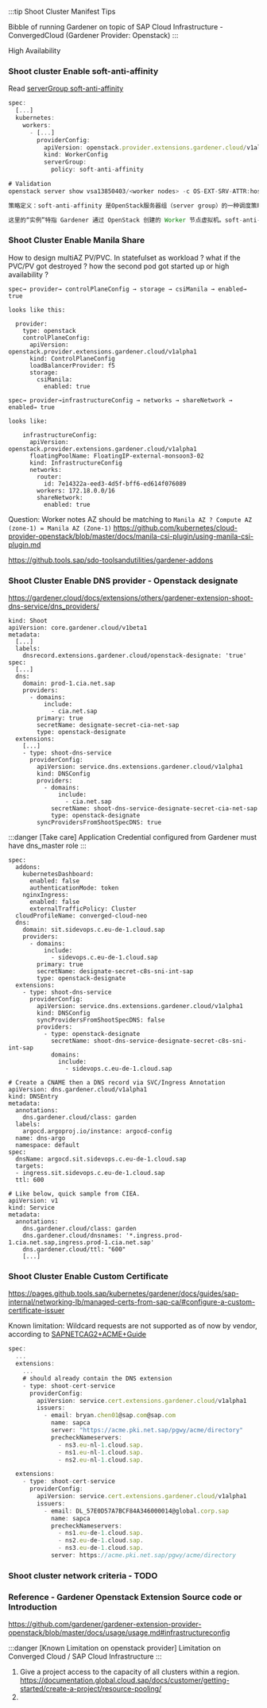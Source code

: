:::tip Shoot Cluster Manifest Tips

Bibble of running Gardener on topic of SAP Cloud Infrastructure - ConvergedCloud (Gardener Provider: Openstack)
:::

High Availability


### Shoot cluster Enable soft-anti-affinity
Read [serverGroup soft-anti-affinity](https://github.com/gardener/gardener-extension-provider-openstack/blob/master/docs/usage/usage.md#servergroups)
```jsx
spec:
  [...]
  kubernetes:
    workers:
      - [...]
        providerConfig:
          apiVersion: openstack.provider.extensions.gardener.cloud/v1alpha1
          kind: WorkerConfig
          serverGroup:
            policy: soft-anti-affinity

# Validation 
openstack server show vsa13850403/<worker nodes> -c OS-EXT-SRV-ATTR:host

策略定义：soft-anti-affinity 是OpenStack服务器组（server group）的一种调度策略，表示尽量将实例分散到不同物理主机，但在资源不足时允许部分实例共存于同一主机 

这里的“实例”特指 Gardener 通过 OpenStack 创建的 Worker 节点虚拟机。soft-anti-affinity 策略通过 OpenStack Nova 调度器，控制这些虚拟机在物理主机上的分布，以实现高可用性与资源利用率的平衡
```


### Shoot Cluster Enable Manila Share 
How to design multiAZ PV/PVC. In statefulset as workload ?
what if the PVC/PV got destroyed ?
how the second pod got started up or high availability ?

```
spec→ provider→ controlPlaneConfig → storage → csiManila → enabled→ true

looks like this:

  provider:
    type: openstack
    controlPlaneConfig:
      apiVersion: openstack.provider.extensions.gardener.cloud/v1alpha1
      kind: ControlPlaneConfig
      loadBalancerProvider: f5
      storage:
        csiManila:
          enabled: true

spec→ provider→infrastructureConfig → networks → shareNetwork → enabled→ true

looks like:

    infrastructureConfig:
      apiVersion: openstack.provider.extensions.gardener.cloud/v1alpha1
      floatingPoolName: FloatingIP-external-monsoon3-02
      kind: InfrastructureConfig
      networks:
        router:
          id: 7e14322a-eed3-4d5f-bff6-ed614f076089
        workers: 172.18.0.0/16
        shareNetwork:
          enabled: true
```

Question:
Worker notes AZ should be matching to `Manila AZ ? Compute AZ (zone-1) = Manila AZ (Zone-1)`
https://github.com/kubernetes/cloud-provider-openstack/blob/master/docs/manila-csi-plugin/using-manila-csi-plugin.md

https://github.tools.sap/sdo-toolsandutilities/gardener-addons

### Shoot Cluster Enable DNS provider - Openstack designate

https://gardener.cloud/docs/extensions/others/gardener-extension-shoot-dns-service/dns_providers/

```
kind: Shoot
apiVersion: core.gardener.cloud/v1beta1
metadata:
  [...]
  labels:
    dnsrecord.extensions.gardener.cloud/openstack-designate: 'true'
spec:
  [...]
  dns:
    domain: prod-1.cia.net.sap
    providers:
      - domains:
          include:
            - cia.net.sap
        primary: true
        secretName: designate-secret-cia-net-sap
        type: openstack-designate
  extensions:
    [...]
    - type: shoot-dns-service
      providerConfig:
        apiVersion: service.dns.extensions.gardener.cloud/v1alpha1
        kind: DNSConfig
        providers:
          - domains:
              include:
                - cia.net.sap
            secretName: shoot-dns-service-designate-secret-cia-net-sap
            type: openstack-designate
        syncProvidersFromShootSpecDNS: true

```
:::danger [Take care]
Application Credential configured from Gardener must have dns_master role
:::
 
```
spec:
  addons:
    kubernetesDashboard:
      enabled: false
      authenticationMode: token
    nginxIngress:
      enabled: false
      externalTrafficPolicy: Cluster
  cloudProfileName: converged-cloud-neo
  dns:
    domain: sit.sidevops.c.eu-de-1.cloud.sap
    providers:
      - domains:
          include:
            - sidevops.c.eu-de-1.cloud.sap
        primary: true
        secretName: designate-secret-c8s-sni-int-sap
        type: openstack-designate
  extensions:
    - type: shoot-dns-service
      providerConfig:
        apiVersion: service.dns.extensions.gardener.cloud/v1alpha1
        kind: DNSConfig
        syncProvidersFromShootSpecDNS: false
        providers:
          - type: openstack-designate
            secretName: shoot-dns-service-designate-secret-c8s-sni-int-sap
            domains:
              include:
                - sidevops.c.eu-de-1.cloud.sap

# Create a CNAME then a DNS record via SVC/Ingress Annotation 
apiVersion: dns.gardener.cloud/v1alpha1
kind: DNSEntry
metadata:
  annotations:
    dns.gardener.cloud/class: garden
  labels:
    argocd.argoproj.io/instance: argocd-config
  name: dns-argo
  namespace: default
spec:
  dnsName: argocd.sit.sidevops.c.eu-de-1.cloud.sap
  targets:
  - ingress.sit.sidevops.c.eu-de-1.cloud.sap
  ttl: 600

# Like below, quick sample from CIEA.
apiVersion: v1
kind: Service
metadata:
  annotations:
    dns.gardener.cloud/class: garden
    dns.gardener.cloud/dnsnames: '*.ingress.prod-1.cia.net.sap,ingress.prod-1.cia.net.sap'
    dns.gardener.cloud/ttl: "600"
    [...]

```

### Shoot Cluster Enable Custom Certificate
https://pages.github.tools.sap/kubernetes/gardener/docs/guides/sap-internal/networking-lb/managed-certs-from-sap-ca/#configure-a-custom-certificate-issuer

Known limitation: Wildcard requests are not supported as of now by vendor, according to [SAPNETCAG2+ACME+Guide](https://wiki.one.int.sap/wiki/display/PKI/SAPNETCAG2+ACME+Guide)
```jsx title="Configure a custom certificate"
spec:
  ...
  extensions:
    ...
    # should already contain the DNS extension
    - type: shoot-cert-service
      providerConfig:
        apiVersion: service.cert.extensions.gardener.cloud/v1alpha1
        issuers:
          - email: bryan.chen01@sap.com@sap.com
            name: sapca
            server: "https://acme.pki.net.sap/pgwy/acme/directory"
            precheckNameservers:
              - ns3.eu-nl-1.cloud.sap.
              - ns1.eu-nl-1.cloud.sap.
              - ns2.eu-nl-1.cloud.sap.

  extensions:
    - type: shoot-cert-service
      providerConfig:
        apiVersion: service.cert.extensions.gardener.cloud/v1alpha1
        issuers:
          - email: DL_57E0D57A7BCF84A346000014@global.corp.sap
            name: sapca
            precheckNameservers:
              - ns1.eu-de-1.cloud.sap.
              - ns2.eu-de-1.cloud.sap.
              - ns3.eu-de-1.cloud.sap.
            server: https://acme.pki.net.sap/pgwy/acme/directory

```

### Shoot cluster network criteria - TODO




### Reference - Gardener Openstack Extension Source code or Introduction

https://github.com/gardener/gardener-extension-provider-openstack/blob/master/docs/usage/usage.md#infrastructureconfig


:::danger [Known Limitation on openstack provider]
Limitation on Converged Cloud / SAP Cloud Infrastructure
:::
1. Give a project access to the capacity of all clusters within a region.
https://documentation.global.cloud.sap/docs/customer/getting-started/create-a-project/resource-pooling/
2. 